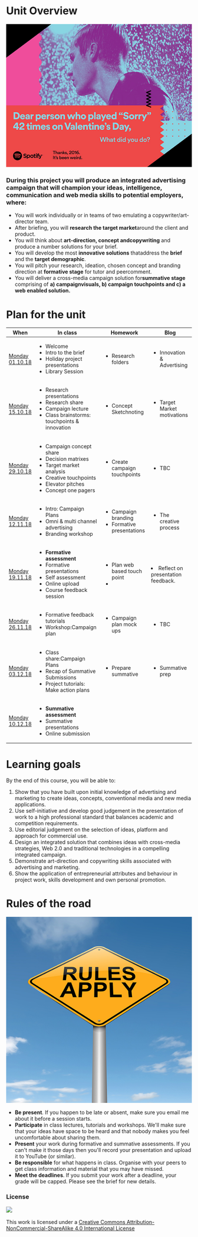 <!--# Web Design principles-->

# Unit Overview

![Spotify Ad Campaign](Assets/Spotify_Advert.png)

### During this project you will produce an integrated advertising campaign that will champion your ideas, intelligence, communication and web media skills to potential employers, where: 


* You ​will work​ ​​individually​ ​​or​ ​in​ ​​teams​ ​of​ ​two​ ​​emulating​ ​a copywriter/art-director​ ​team. 
* After​ ​briefing,​ ​you ​will​ ​**research​ ​the​ ​target market​** ​around​ ​the client​ ​and​ ​product.
* You will think​ ​about​ ​**art-direction,​ ​concept​ ​and​ ​copywriting​** ​and​ ​produce​ ​a number solutions​ ​for​ ​your​ ​brief.
* You will develop​ ​the​ ​most​ ​**innovative​ ​solutions​** ​that​ ​address​ ​the​ ​**brief​** ​and​ ​the **target demographic**.
* You will pitch​ ​your research, ideation, chosen concept and branding direction ​at​ ​​**formative​ ​​stage​** ​for​ ​tutor​ ​and​ ​peer​ ​comment​.
* You will deliver​ ​a​ ​cross-media​ ​campaign​ ​solution​ ​for​ ​​**summative​ ​​stage** comprising of ​**a)​ ​campaign ​visuals,​ b) campaign touchpoints and c) a web​ enabled solution​.**


# Plan for the unit

When | In class | Homework | Blog 
---- | --------- | ----- | ----
[Monday<br>01.10.18](sessions/01)| <ul><li>Welcome <li>Intro to the brief<li>Holiday project presentations<li>Library Session| <ul> <li>Research folders| <ul> <li>Innovation & Advertising 
[Monday<br>15.10.18](sessions/02)| <ul><li> Research presentations <li>Research share <li>Campaign lecture <li>Class brainstorms: touchpoints & innovation| <ul><li>Concept Sketchnoting| <ul><li>Target Market motivations
[Monday<br>29.10.18](sessions/03)| <ul><li>Campaign concept share <li>Decision matrixes<li>Target market analysis<li>Creative touchpoints<li>Elevator pitches<li>Concept one pagers | <ul><li>Create campaign touchpoints | <ul><li>TBC
[Monday<br>12.11.18](sessions/04) |  <ul> <li> Intro: Campaign Plans<li>Omni & multi channel advertising<li>Branding workshop |<ul> <li>Campaign branding<li>Formative presentations | <ul><li>The creative process 
[Monday<br>19.11.18](sessions/05)| <ul><li>**Formative assessment**<li>Formative presentations<li>Self assessment<li>Online upload<li>Course feedback session| <ul> <li>Plan web based touch point<li> | <li>Reflect on presentation feedback. 
[Monday<br>26.11.18](sessions/07)| <ul> <li>Formative feedback tutorials<li>Workshop:Campaign plan| <ul> <li>Campaign plan mock ups| <ul> <li>TBC 
[Monday<br>03.12.18](sessions/09)| <ul><li>Class share:Campaign Plans<li>Recap of Summative Submissions<li> Project tutorials: Make action plans| <ul><li>Prepare summative| <ul><li> Summative prep
[Monday<br>10.12.18](sessions/10)| <ul><li>**Summative assessment**<li>Summative presentations<li>Online submission|  | 

# Learning goals

By the end of this course, you will be able to:

1. Show that you have built upon initial knowledge of advertising and marketing to create ideas, concepts, conventional media and new media applications. 
2. Use self-initiative and develop good judgement in the presentation of work to a high professional standard that balances academic and competition requirements. 
3. Use editorial judgement on the selection of ideas, platform and approach for commercial use. 
4. Design an integrated solution that combines ideas with cross-media strategies, Web 2.0 and traditional technologies in a compelling integrated campaign. 
5. Demonstrate art-direction and copywriting skills associated with advertising and marketing. 
6. Show the application of entrepreneurial attributes and behaviour in project work, skills development and own personal promotion. 

# Rules of the road

![Spotify Ad Campaign](/Assets/5-22-13-photo.jpg)

* **Be present**. If you happen to be late or absent, make sure you email me about it before a session starts. 
* **Participate** in class lectures, tutorials and workshops. We'll make sure that your ideas have space to be heard and that nobody makes you feel uncomfortable about sharing them.
* **Present** your work during formative and summative assessments. If you can't make it those days then you'll record your presentation and upload it to YouTube (or similar).
* **Be responsible** for what happens in class. Organise with your peers to get class information and material that you may have missed.
* **Meet the deadlines**. If you submit your work after a deadline, your grade will be capped. Please see the brief for new details. 


### License

[![](https://i.creativecommons.org/l/by-nc-sa/4.0/88x31.png)](http://creativecommons.org/licenses/by-nc-sa/4.0)

This work is licensed under a [Creative Commons Attribution-NonCommercial-ShareAlike 4.0 International License ](http://creativecommons.org/licenses/by-nc-sa/4.0)


